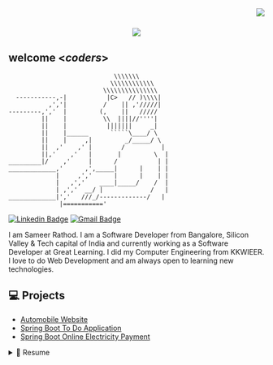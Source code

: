 <img align="right" src="https://visitor-badge.laobi.icu/badge?page_id=salesp07.salesp07" />

<h1 align="center">
    <img src="https://readme-typing-svg.herokuapp.com/?font=Righteous&size=35&center=true&vCenter=true&width=500&height=70&duration=4000&lines=Hi+There!+👋;+I'm+Sameer+Rathod!;" />
</h1>

<h2>welcome <<i>coders</i>></h2>

``````
                             \\\\\\\
                            \\\\\\\\\\\\
                          \\\\\\\\\\\\\\\
  -----------,-|           |C>   // )\\\\|
           ,','|          /    || ,'/////|
---------,','  |         (,    ||   /////
         ||    |          \\  ||||//''''|
         ||    |           |||||||     _|
         ||    |______      `````\____/ \
         ||    |     ,|         _/_____/ \
         ||  ,'    ,' |        /          |
         ||,'    ,'   |       |         \  |
_________|/    ,'     |      /           | |
_____________,'      ,',_____|      |    | |
             |     ,','      |      |    | |
             |   ,','    ____|_____/    /  |
             | ,','  __/ |             /   |
_____________|','   ///_/-------------/   |
              |==========='
``````


[![Linkedin Badge](https://img.shields.io/badge/-LindkedIn-blue?style=flat-square&logo=Linkedin&logoColor=white&link=https://www.linkedin.com/in/sameerrathod1999)](https://www.linkedin.com/in/sameerrathod1999) 
[![Gmail Badge](https://img.shields.io/badge/-Gmail-Red?style=flat-square&logo=Gmail&logoColor=white&link=mailto:sameerrathod1999@gmail.com)](mailto:sameerrathod1999@gmail.com)

I am Sameer Rathod. I am a Software Developer from Bangalore, Silicon Valley & Tech capital of India and currently working as a Software Developer at Great Learning. I did my Computer Engineering from KKWIEER. I love to do Web Development and am always open to learning new technologies.

## 💻 Projects
* [Automobile Website](https://github.com/Sameer411/Automobiles-Website)
* [Spring Boot To Do Application](https://github.com/Sameer411/To-Do-Application)
* [Spring Boot Online Electricity Payment](https://github.com/Sameer411/Online-Electricity-Payment-Project)

<details>
  <summary>📃 Resume</summary>

## Technologies 
- **Front-End Development Technologies**: HTML/CSS, Bootstrap, Javascript, Typescript, Angular
- **Backend Development Technologies**: Node.js, Spring Boot
- **Databases**: MySQL, MongoDB
- **Version Control Tools**: Git, GitHub
- **UI/ UX**: Figma
- **DSA**: Java

## Experience

<img align="right" src="https://img.shields.io/badge/Spring_Boot-20232A?logo=java&logoColor=61DAFB" />
<img align="right" src="https://img.shields.io/badge/React_Native-20232A?logo=react&logoColor=61DAFB" />
<img align="right" src="https://img.shields.io/badge/Angular-20232A?logo=angular&logoColor=61DAFB" />

- 👨‍💻 **Software Engineer**\
📆 Dec'22 - moment\
📍 **Great Learning** - Bangalore, India

<img align="right" src="https://img.shields.io/badge/.Net-20232A?logo=.net&logoColor=61DAFB" />
<img align="right" src="https://img.shields.io/badge/Angular-20232A?logo=angular&logoColor=61DAFB" />

- 👨‍💻 **Software Developer**\
📆 Apr'22 - Dec'22\
📍 **HfactoR** - Bangalore, India

## Education

- 📖 **Computer Engineering**\
📆 2017 - 2021\
📍 **K. K. W. I. E. E. R.** - Pune University, India

</details>
